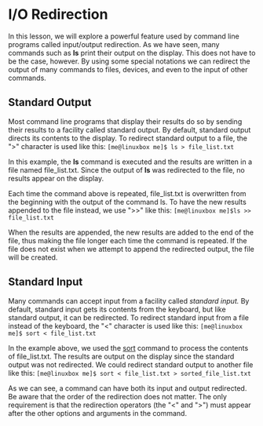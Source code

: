 # I/O Redirection

In this lesson, we will explore a powerful feature used by command line programs called input/output redirection. As we have seen, many commands such as **ls** print their output on the display. This does not have to be the case, however. By using some special notations we can redirect the output of many commands to files, devices, and even to the input of other commands.

## Standard Output

Most command line programs that display their results do so by sending their results to a facility called standard output. By default, standard output directs its contents to the display. To redirect standard output to a file, the ">" character is used like this:
`[me@linuxbox me]$ ls > file_list.txt`

In this example, the **ls** command is executed and the results are written in a file named file_list.txt. Since the output of **ls** was redirected to the file, no results appear on the display.

Each time the command above is repeated, file_list.txt is overwritten from the beginning with the output of the command ls. To have the new results appended to the file instead, we use ">>" like this:
`[me@linuxbox me]$ls >> file_list.txt`

When the results are appended, the new results are added to the end of the file, thus making the file longer each time the command is repeated. If the file does not exist when we attempt to append the redirected output, the file will be created.

## Standard Input

Many commands can accept input from a facility called *standard input.* By default, standard input gets its contents from the keyboard, but like standard output, it can be redirected. To redirect standard input from a file instead of the keyboard, the "<" character is used like this:
`[me@linuxbox me]$ sort < file_list.txt`

In the example above, we used the [sort](http://linuxcommand.org/lc3_man_pages/sort1.html) command to process the contents of file_list.txt. The results are output on the display since the standard output was not redirected. We could redirect standard output to another file like this:
`[me@linuxbox me]$ sort < file_list.txt > sorted_file_list.txt`

As we can see, a command can have both its input and output redirected. Be aware that the order of the redirection does not matter. The only requirement is that the redirection operators (the "<" and ">") must appear after the other options and arguments in the command.
